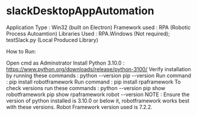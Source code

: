 # slackDesktopAppAutomation

Application Type : Win32 (built on Electron)
Framework used : RPA (Robotic Process Autoamtion)
Libraries Used : RPA.Windows (Not required); testSlack.py (Local Produced Library)

How to Run:

Open cmd as Adminstrator
Install Python 3.10.0 : https://www.python.org/downloads/release/python-3100/
Verify installation by running these commands : python --version pip --version
Run command : pip install robotframework
Run command : pip install rpaframework
To check versions run these commands : python --version pip show robotframework pip show rpaframework robot --version
NOTE : Ensure the version of python installed is 3.10.0 or below it, robotframework works best with these versions. Robot Framework version used is 7.2.2.
